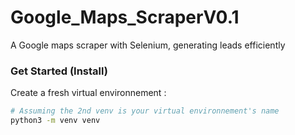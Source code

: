 # Google_Maps_ScraperV0.1
 A Google maps scraper with Selenium, generating leads efficiently

 ### Get Started (Install)

Create a fresh virtual environnement :

   ```bash
   # Assuming the 2nd venv is your virtual environnement's name
   python3 -m venv venv
   ```
